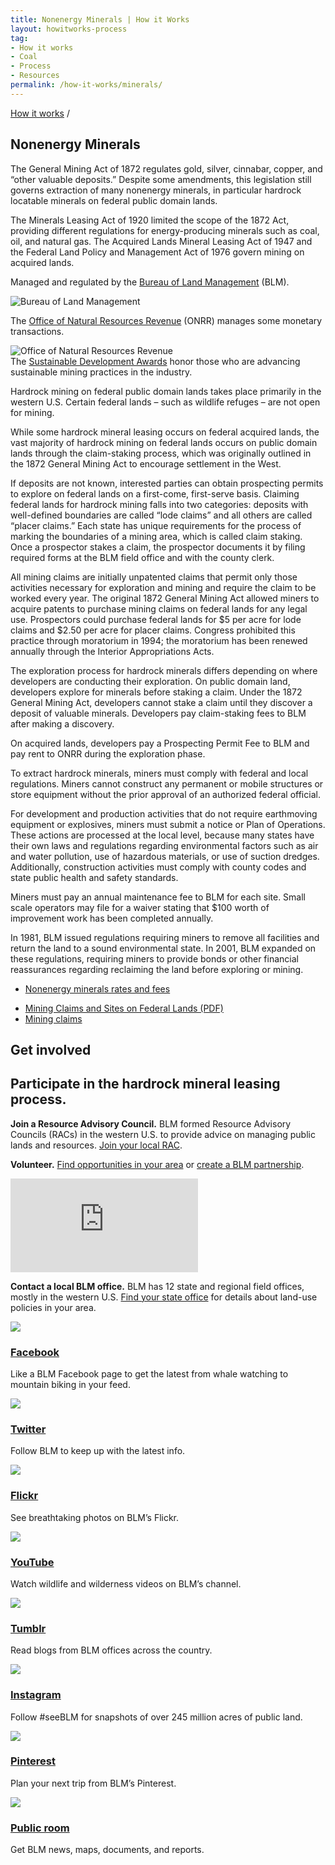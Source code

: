 ```yaml
---
title: Nonenergy Minerals | How it Works
layout: howitworks-process
tag:
- How it works
- Coal
- Process
- Resources
permalink: /how-it-works/minerals/
---
```


<section class="revenues_subpage-nav container"></section>

<section class="slab-beta revenues_subpage-intro_wrapper">

  <div class="container-page-wrapper revenues_subpage-intro">
		<div class="container revenues_subpage-intro_layout">
		  <div>
		    <a class="revenues_subpage-breadcrumb" href="/how-it-works/">How it works</a>
		    /
		  </div>
		  <h1>Nonenergy Minerals</h1>
      <p class="revenues_subpage-intro_text">The General Mining Act of 1872 regulates gold, silver, cinnabar, copper, and “other valuable deposits.” Despite some amendments, this legislation still governs extraction of many nonenergy minerals, in particular hardrock locatable minerals on federal public domain lands.</p>
      <p class="revenues_subpage-intro_text">The Minerals Leasing Act of 1920 limited the scope of the 1872 Act, providing different regulations for energy-producing minerals such as coal, oil, and natural gas. The Acquired Lands Mineral Leasing Act of 1947 and the Federal Land Policy and Management Act of 1976 govern mining on acquired lands.</p>
		</div>
		<div class="revenues_subpage-office_container revenues_subpage-office_container_layout">
		  <div class="revenues_subpage-office container">
		    <div class="revenues_subpage-office_text">
		      <p>Managed and regulated by the <span><a href="http://www.blm.gov/">Bureau of Land Management</a> (BLM)</span>.</p>
		    </div>
		    <div class="revenues_subpage-office_logos">
		      <img class="revenues_subpage-office_logo" src="/public/img/logos/BLM-mark.png" alt="Bureau of Land Management" />
		    </div>
		  </div>
		  <div class="revenues_subpage-office container">
		    <div class="revenues_subpage-office_text">
		      <p>The <span><a href="http://www.onrr.gov/">Office of Natural Resources Revenue</a> (ONRR)</span> manages some monetary transactions.</p>
		    </div>
		    <div class="revenues_subpage-office_logos">
		      <img class="revenues_subpage-office_logo" src="/public/img/logos/ONRR-mark.svg" alt="Office of Natural Resources Revenue">
		    </div>
		  </div>
		</div>
  </div>
  <div class="revenues_subpage-steps minerals">
		<section class="container-outer">
			<did-you-know intro='Every year, BLM recognizes companies for fostering sustainable development practices.'><span>The <a href="https://www.blm.gov/programs/energy-and-minerals/mining-and-minerals">Sustainable Development Awards</a> honor those who are advancing sustainable mining practices in the industry.</span></did-you-know>
		  <div class="container">
		  	<process-group>
		  		<process-step stepId="1" stepName="Plan" expanded="true">
            <p>Hardrock mining on federal public domain lands takes place primarily in the western U.S. Certain federal lands – such as wildlife refuges – are not open for mining.</p>
            <p>While some hardrock mineral leasing occurs on federal acquired lands, the vast majority of hardrock mining on federal lands occurs on public domain lands through the claim-staking process, which was originally outlined in the 1872 General Mining Act to encourage settlement in the West.</p>
          </process-step>
		  		<process-step stepId="2" stepName="Claim">
            <p>If deposits are not known, interested parties can obtain prospecting permits to explore on federal lands on a first-come, first-serve basis. Claiming federal lands for hardrock mining falls into two categories: deposits with well-defined boundaries are called “lode claims” and all others are called “placer claims.” Each state has unique requirements for the process of marking the boundaries of a mining area, which is called claim staking. Once a prospector stakes a claim, the prospector documents it by filing required forms at the BLM field office and with the county clerk.</p>
            <p>All mining claims are initially unpatented claims that permit only those activities necessary for exploration and mining and require the claim to be worked every year. The original 1872 General Mining Act allowed miners to acquire patents to purchase mining claims on federal lands for any legal use. Prospectors could purchase federal lands for $5 per acre for lode claims and $2.50 per acre for placer claims. Congress prohibited this practice through moratorium in 1994; the moratorium has been renewed annually through the Interior Appropriations Acts.</p>
          </process-step>
		  		<process-step stepId="3" stepName="Explore">
            <p>The exploration process for hardrock minerals differs depending on where developers are conducting their exploration. On public domain land, developers explore for minerals before staking a claim. Under the 1872 General Mining Act, developers cannot stake a claim until they discover a deposit of valuable minerals. Developers pay <glossary-term termKey="claim-staking fee">claim-staking fees</glossary-term> to BLM after making a discovery.</p>
            <p>On acquired lands, developers pay a Prospecting Permit Fee to BLM and pay <glossary-term>rent</glossary-term> to ONRR during the exploration phase.</p>
          </process-step>
		  		<process-step stepId="4" stepName="Develop">
            <p>To extract hardrock minerals, miners must comply with federal and local regulations. Miners cannot construct any permanent or mobile structures or store equipment without the prior approval of an authorized federal official.</p>
            <p>For development and production activities that do not require earthmoving equipment or explosives, miners must submit a notice or Plan of Operations. These actions are processed at the local level, because many states have their own laws and regulations regarding environmental factors such as air and water pollution, use of hazardous materials, or use of suction dredges. Additionally, construction activities must comply with county codes and state public health and safety standards.</p>
            <p>Miners must pay an annual maintenance fee to BLM for each site. Small scale operators may file for a waiver stating that $100 worth of improvement work has been completed annually.</p>
          </process-step>
		  		<process-step stepId="5" stepName="Decommission and reclaim">
            <p>In 1981, BLM issued regulations requiring miners to remove all facilities and return the land to a sound environmental state. In 2001, BLM expanded on these regulations, requiring miners to provide bonds or other financial reassurances regarding reclaiming the land before exploring or mining.</p>
          </process-step>
          <process-step stepName="Rates and fees">
            <ul class="list-bullet">
              <li><a href="/how-it-works/revenues/#minerals-rates">Nonenergy minerals rates and fees</a></li>
            </ul>
          </process-step>
		  		<process-step stepName="Learn more">
            <ul class="list-bullet">
              <li><a href="https://www.blm.gov/sites/blm.gov/files/documents/files/PublicRoom_Mining_Claims_Brochure-2016.pdf">Mining Claims and Sites on Federal Lands (PDF)</a></li>
              <li><a href="https://www.blm.gov/programs/energy-and-minerals/mining-and-minerals/locatable-minerals/mining-claims">Mining claims</a></li>
            </ul>  
          </process-step>
		  	</process-group>
		  </div>
		</section>
  </div>
</section>
<div class="slab-alpha revenues_subpage-involved">
  <section class="container-outer">
    <div class="container-left-4">
      <h1>Get involved</h1>
      <h2 class="h4">Participate in the hardrock mineral leasing process.</h2>
    </div>
    <div class="container-right-8">
      <div class="revenues_subpage-involved_participate">
        <div class="container-half container-half-space">
          <p><strong>Join a Resource Advisory Council.</strong> BLM formed <glossary-term termKey="resource advisory council (rac)">Resource Advisory Councils</glossary-term> (RACs) in the western U.S. to provide advice on managing public lands and resources. <a href="https://www.blm.gov/get-involved/resource-advisory-council/near-you">Join your local RAC</a>.</p>
          <p><strong>Volunteer.</strong> <a href="http://volunteer.gov/index.cfm">Find opportunities in your area</a> or <a href="https://www.blm.gov/get-involved/partnerships">create a BLM partnership</a>.</p>
        </div>
        <div class="container-half revenues_subpage-involved_video">
          <iframe title="get involved video" src="https://www.youtube.com/embed/gdalYBS1lPE" frameborder="0" allowfullscreen></iframe>
          <p><strong>Contact a local BLM office.</strong> BLM has 12 state and regional field offices, mostly in the western U.S. <a href="https://www.blm.gov/locations">Find your state office</a> for details about land-use policies in your area.</p>
        </div>
      </div>
      <div>
        <div class="revenues_subpage-involved_option">
          <a class="link-no_under" href="https://www.facebook.com/BLMNational/">
            <img src="/public/img/icons/facebook.svg" class="u-padding-right icon-medium"/>
            <h3>Facebook</h3>
          </a>
          <p>Like a BLM Facebook page to get the latest from whale watching to mountain biking in your feed.</p>
        </div>
        <div class="revenues_subpage-involved_option">
          <a class="link-no_under" href="https://twitter.com/BLMNational">
            <img src="/public/img/icons/twitter.svg" class="u-padding-right icon-medium"/>
            <h3>Twitter</h3>
          </a>
          <p>Follow BLM to keep up with the latest info.</p>
        </div>
        <div class="revenues_subpage-involved_option">
          <a class="link-no_under" href="https://www.flickr.com/photos/mypubliclands/">
            <img src="/public/img/icons/flickr.svg" class="u-padding-right icon-medium"/>
            <h3>Flickr</h3>
          </a>
          <p>See breathtaking photos on BLM’s Flickr.</p>
        </div>
        <div class="revenues_subpage-involved_option">
          <a class="link-no_under" href="https://www.youtube.com/user/BLMNational">
            <img src="/public/img/icons/youtube-play.svg" class="u-padding-right icon-medium"/>
            <h3>YouTube</h3>
          </a>
          <p>Watch wildlife and wilderness videos on BLM’s channel.</p>
        </div>
      </div>
      <div>
        <div class="revenues_subpage-involved_option">
          <a class="link-no_under" href="http://mypubliclands.tumblr.com/">
            <img src="/public/img/icons/tumblr.svg" class="u-padding-right icon-medium"/>
            <h3>Tumblr</h3>
          </a>
          <p>Read blogs from BLM offices across the country.</p>
        </div>
        <div class="revenues_subpage-involved_option">
          <a class="link-no_under" href="https://instagram.com/mypubliclands/">
            <img src="/public/img/icons/instagram.svg" class="u-padding-right icon-medium"/>
            <h3>Instagram</h3>
          </a>
          <p>Follow #seeBLM for snapshots of over 245 million acres of public land.</p>
        </div>
        <div class="revenues_subpage-involved_option">
          <a class="link-no_under" href="https://www.pinterest.com/mypubliclands/">
            <img src="/public/img/icons/pinterest.svg" class="u-padding-right icon-medium"/>
            <h3>Pinterest</h3>
          </a>
          <p>Plan your next trip from BLM’s Pinterest.</p>
        </div>
        <div class="revenues_subpage-involved_option">
          <a class="link-no_under" href="https://www.blm.gov/public-room">
            <img src="/public/img/icons/info.svg" class="u-padding-right icon-medium"/>
            <h3>Public room</h3>
          </a>
          <p>Get BLM news, maps, documents, and reports.</p>
        </div>
      </div>
    </div>
  </section>
</div>
